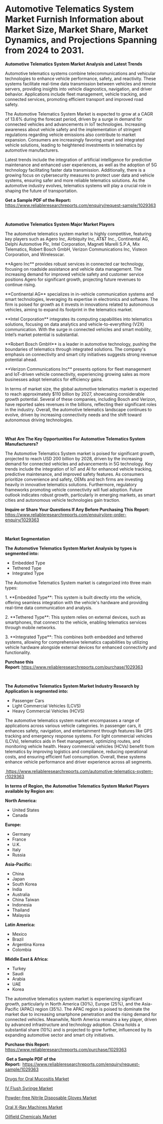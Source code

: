 <p><h1>Automotive Telematics System Market Furnish Information about Market Size, Market Share, Market Dynamics, and Projections Spanning from 2024 to 2031.</h1></p><p><strong>Automotive Telematics System Market Analysis and Latest Trends</strong></p>
<p><p>Automotive telematics systems combine telecommunications and vehicular technologies to enhance vehicle performance, safety, and reactivity. These systems facilitate real-time data transmission between vehicles and remote servers, providing insights into vehicle diagnostics, navigation, and driver behavior. Applications include fleet management, vehicle tracking, and connected services, promoting efficient transport and improved road safety.</p><p>The Automotive Telematics System Market is expected to grow at a CAGR of 13.6% during the forecast period, driven by a surge in demand for connected vehicles and advancements in IoT technologies. Increasing awareness about vehicle safety and the implementation of stringent regulations regarding vehicle emissions also contribute to market expansion. Consumers are increasingly favoring smart and integrated vehicle solutions, leading to heightened investments in telematics by automotive manufacturers.</p><p>Latest trends include the integration of artificial intelligence for predictive maintenance and enhanced user experiences, as well as the adoption of 5G technology facilitating faster data transmission. Additionally, there is a growing focus on cybersecurity measures to protect user data and vehicle systems, ensuring safer and more reliable telematics solutions. As the automotive industry evolves, telematics systems will play a crucial role in shaping the future of transportation.</p></p>
<p><strong>Get a Sample PDF of the Report:&nbsp;</strong> <a href="https://www.reliableresearchreports.com/enquiry/request-sample/1029363">https://www.reliableresearchreports.com/enquiry/request-sample/1029363</a></p>
<p>&nbsp;</p>
<p><strong>Automotive Telematics System Major Market Players</strong></p>
<p><p>The automotive telematics system market is highly competitive, featuring key players such as Agero Inc, Airbiquity Inc, AT&T Inc., Continental AG, Delphi Automotive Plc, Intel Corporation, Magneti Marelli S.P.A, Mix Telematics, Robert Bosch GmbH, Verizon Communications Inc, Visteon Corporation, and Wirelesscar.</p><p>**Agero Inc** provides robust services in connected car technology, focusing on roadside assistance and vehicle data management. The increasing demand for improved vehicle safety and customer service positions Agero for significant growth, projecting future revenues to continue rising.</p><p>**Continental AG** specializes in in-vehicle communication systems and smart technologies, leveraging its expertise in electronics and software. The firm is poised for growth as it invests in innovations related to autonomous vehicles, aiming to expand its footprint in the telematics market.</p><p>**Intel Corporation** integrates its computing capabilities into telematics solutions, focusing on data analytics and vehicle-to-everything (V2X) communication. With the surge in connected vehicles and smart mobility, Intel’s market potential is substantial.</p><p>**Robert Bosch GmbH** is a leader in automotive technology, pushing the boundaries of telematics through integrated solutions. The company's emphasis on connectivity and smart city initiatives suggests strong revenue potential ahead.</p><p>**Verizon Communications Inc** presents options for fleet management and IoT-driven vehicle connectivity, experiencing growing sales as more businesses adopt telematics for efficiency gains. </p><p>In terms of market size, the global automotive telematics market is expected to reach approximately $110 billion by 2027, showcasing considerable growth potential. Several of these companies, including Bosch and Verizon, have reported sales revenues in the billions, reflecting their significant roles in the industry. Overall, the automotive telematics landscape continues to evolve, driven by increasing connectivity needs and the shift toward autonomous driving technologies.</p></p>
<p>&nbsp;</p>
<p><strong>What Are The Key Opportunities For Automotive Telematics System Manufacturers?</strong></p>
<p><p>The Automotive Telematics System market is poised for significant growth, projected to reach USD 200 billion by 2028, driven by the increasing demand for connected vehicles and advancements in 5G technology. Key trends include the integration of IoT and AI for enhanced vehicle tracking, predictive maintenance, and improved safety features. As consumers prioritize convenience and safety, OEMs and tech firms are investing heavily in innovative telematics solutions. Furthermore, regulatory frameworks promoting vehicle connectivity will fuel adoption. Future outlook indicates robust growth, particularly in emerging markets, as smart cities and autonomous vehicle technologies gain traction.</p></p>
<p><strong>Inquire or Share Your Questions If Any Before Purchasing This Report:</strong> <a href="https://www.reliableresearchreports.com/enquiry/pre-order-enquiry/1029363">https://www.reliableresearchreports.com/enquiry/pre-order-enquiry/1029363</a></p>
<p>&nbsp;</p>
<p><strong>Market Segmentation</strong></p>
<p><strong>The Automotive Telematics System Market Analysis by types is segmented into:</strong></p>
<p><ul><li>Embedded Type</li><li>Tethered Type</li><li>Integrated Type</li></ul></p>
<p><p>The Automotive Telematics System market is categorized into three main types: </p><p>1. **Embedded Type**: This system is built directly into the vehicle, offering seamless integration with the vehicle's hardware and providing real-time data communication and analysis.</p><p>2. **Tethered Type**: This system relies on external devices, such as smartphones, that connect to the vehicle, enabling telematics services through mobile networks.</p><p>3. **Integrated Type**: This combines both embedded and tethered systems, allowing for comprehensive telematics capabilities by utilizing vehicle hardware alongside external devices for enhanced connectivity and functionality.</p></p>
<p><strong>Purchase this Report:&nbsp;</strong><a href="https://www.reliableresearchreports.com/purchase/1029363">https://www.reliableresearchreports.com/purchase/1029363</a></p>
<p>&nbsp;</p>
<p><strong>The Automotive Telematics System Market Industry Research by Application is segmented into:</strong></p>
<p><ul><li>Passenger Cars</li><li>Light Commercial Vehicles (LCVS)</li><li>Heavy Commercial Vehicles (HCVS)</li></ul></p>
<p><p>The automotive telematics system market encompasses a range of applications across various vehicle categories. In passenger cars, it enhances safety, navigation, and entertainment through features like GPS tracking and emergency response systems. For light commercial vehicles (LCVs), telematics aids in fleet management, optimizing routes, and monitoring vehicle health. Heavy commercial vehicles (HCVs) benefit from telematics by improving logistics and compliance, reducing operational costs, and ensuring efficient fuel consumption. Overall, these systems enhance vehicle performance and driver experience across all segments.</p></p>
<p><a href="https://www.reliableresearchreports.com/automotive-telematics-system-r1029363">&nbsp;https://www.reliableresearchreports.com/automotive-telematics-system-r1029363</a></p>
<p><strong>In terms of Region, the Automotive Telematics System Market Players available by Region are:</strong></p>
<p>
    <p> <strong> North America: </strong>
        <ul>
            <li>United States</li>
            <li>Canada</li>
        </ul>
        </p> 
    <p> <strong> Europe: </strong>
        <ul>
            <li>Germany</li>
            <li>France</li>
            <li>U.K.</li>
            <li>Italy</li>
            <li>Russia</li>
        </ul>
        </p> 
    <p> <strong> Asia-Pacific: </strong>
        <ul>
            <li>China</li>
            <li>Japan</li>
            <li>South Korea</li>
            <li>India</li>
            <li>Australia</li>
            <li>China Taiwan</li>
            <li>Indonesia</li>
            <li>Thailand</li>
            <li>Malaysia</li>
        </ul>
        </p> 
    <p> <strong> Latin America: </strong>
        <ul>
            <li>Mexico</li>
            <li>Brazil</li>
            <li>Argentina Korea</li>
            <li>Colombia</li>
        </ul>
        </p> 
    <p> <strong> Middle East & Africa: </strong>
        <ul>
            <li>Turkey</li>
            <li>Saudi</li>
            <li>Arabia</li>
            <li>UAE</li>
            <li>Korea</li>
        </ul>
    </p>
    </p>
<p><p>The automotive telematics system market is experiencing significant growth, particularly in North America (30%), Europe (25%), and the Asia-Pacific (APAC) region (35%). The APAC region is poised to dominate the market due to increasing smartphone penetration and the rising demand for connected vehicles. Meanwhile, North America remains a key player, driven by advanced infrastructure and technology adoption. China holds a substantial share (10%) and is projected to grow further, influenced by its expanding automotive sector and smart city initiatives.</p></p>
<p><strong>Purchase this Report: </strong><a href="https://www.reliableresearchreports.com/purchase/1029363">https://www.reliableresearchreports.com/purchase/1029363</a></p>
<p>&nbsp;<strong>Get a Sample PDF of the Report:&nbsp;&nbsp;</strong><a href="https://www.reliableresearchreports.com/enquiry/request-sample/1029363">https://www.reliableresearchreports.com/enquiry/request-sample/1029363</a></p>
<p><strong></strong></p>
<p><p><a href="https://issuu.com/reportprime-2/docs/drugs-for-oral-mucositis-market-siz_a48dbafaf46587">Drugs for Oral Mucositis Market</a></p><p><a href="https://www.linkedin.com/pulse/mapping-iv-flush-syringe-market-trends-challenges-breakthroughs-cgkze?trackingId=Ot6YAM1WSI2oEjuynaDtBA%3D%3D">IV Flush Syringe Market</a></p><p><a href="https://github.com/angelajermaine/Market-Research-Report-List-5/blob/main/powder-free-nitrile-disposable-gloves-market.md">Powder-free Nitrile Disposable Gloves Market</a></p><p><a href="https://issuu.com/reportprime-2/docs/oral-x-ray-machines-market-size-203_3e8f7d77da6b53">Oral X-Ray Machines Market</a></p><p><a href="https://www.linkedin.com/pulse/oilfield-chemicals-market-research-report-exploring-jynue?trackingId=Iv5yu9ntRWGafJg0mBFjpg%3D%3D">Oilfield Chemicals Market</a></p></p>
